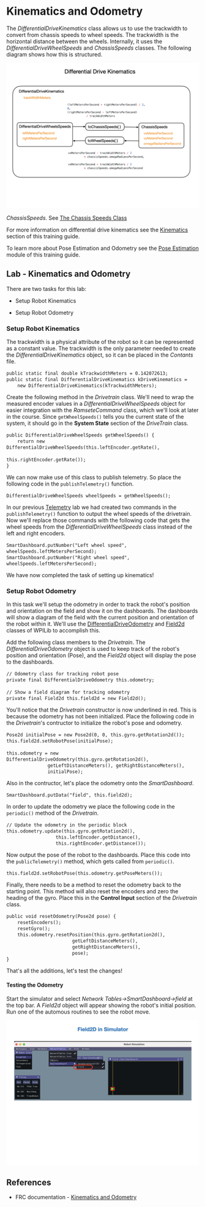 # Kinematics and Odometry
The *DifferentialDriveKinematics* class allows us to use the trackwidth to convert from chassis speeds to wheel speeds.  The trackwidth is the horizontal distance between the wheels. Internally, it uses the *DifferentialDriveWheelSpeeds* and *ChassisSpeeds* classes.  The following diagram shows how this is structured.

![DifferentialDriveKinematics](../../images/FRCKinematics&Odometry/FRCKinematics&Odometry.007.jpeg)

*ChassisSpeeds*. See [The Chassis Speeds Class](https://docs.wpilib.org/en/latest/docs/software/kinematics-and-odometry/intro-and-chassis-speeds.html#the-chassis-speeds-class)


For more information on differential drive kinematics see the [Kinematics](../../Concepts/Dynamics/kinematics.md) section of this training guide.     



To learn more about Pose Estimation and Odometry see the [Pose Estimation](../../../Concepts/OptimalEstimation/poseEstimation) module of this training guide.

## Lab - Kinematics and Odometry
There are two tasks for this lab:

- Setup Robot Kinematics

- Setup Robot Odometry

### <a name="kinematicsTask"></a>Setup Robot Kinematics
The trackwidth is a physical attribute of the robot so it can be represented as a constant value.  The trackwidth is the only parameter needed to create the *DifferentialDriveKinematics* object, so it can be placed in the *Contants* file.

    public static final double kTrackwidthMeters = 0.142072613;
    public static final DifferentialDriveKinematics kDriveKinematics =
        new DifferentialDriveKinematics(kTrackwidthMeters);

Create the following method in the *Drivetrain* class.  We'll need to wrap the measured encoder values in a *DifferentialDriveWheelSpeeds* object for easier integration with the *RamseteCommand* class, which we'll look at later in the course.  Since `getWheelSpeeds()` tells you the current state of the system, it should go in the **System State** section of the *DriveTrain* class.

    public DifferentialDriveWheelSpeeds getWheelSpeeds() {
        return new DifferentialDriveWheelSpeeds(this.leftEncoder.getRate(), 
                                                this.rightEncoder.getRate());
    }

We can now make use of this class to publish telemetry.  So place the following code in the `publishTelemetry()` function.

    DifferentialDriveWheelSpeeds wheelSpeeds = getWheelSpeeds();

In our previous [Telemetry](../romiTelemetry) lab we had created two commands in the `publishTelemetry()` function to output the wheel speeds of the drivetrain.  Now we'll replace those commands with the following code that gets the wheel speeds from the *DifferentialDriveWheelSpeeds* class instead of the left and right encoders.
    
    SmartDashboard.putNumber("Left wheel speed", wheelSpeeds.leftMetersPerSecond);
    SmartDashboard.putNumber("Right wheel speed", wheelSpeeds.leftMetersPerSecond); 

We have now completed the task of setting up kinematics!

### <a name="odometryTask"></a>Setup Robot Odometry
In this task we'll setup the odometry in order to track the robot's position and orientation on the field and show it on the dashboards.  The dashboards will show a diagram of the field with the current position and orientation of the robot within it.  We'll use the [DifferentialDriveOdometry](https://docs.wpilib.org/en/latest/docs/software/kinematics-and-odometry/differential-drive-odometry.html#differential-drive-odometry) and [Field2d](https://docs.wpilib.org/en/latest/docs/software/dashboards/glass/field2d-widget.html#the-field2d-widget) classes of WPILib to accomplish this.

Add the following class members to the *Drivetrain*.  The *DifferentialDriveOdometry* object is used to keep track of the robot's position and orientation (Pose), and the *Field2d* object will display the pose to the dashboards.

    // Odometry class for tracking robot pose
    private final DifferentialDriveOdometry this.odometry;

    // Show a field diagram for tracking odometry
    private final Field2d this.field2d = new Field2d();

You'll notice that the *Drivetrain* constructor is now underlined in red.  This is because the odometry has not been initialized.  Place the following code in the *Drivetrain*'s contructor to initialize the robot's pose and odometry.

    Pose2d initialPose = new Pose2d(0, 0, this.gyro.getRotation2d()); 
    this.field2d.setRobotPose(initialPose);

    this.odometry = new DifferentialDriveOdometry(this.gyro.getRotation2d(), 
                   getLeftDistanceMeters(), getRightDistanceMeters(), 
                   initialPose);

Also in the contructor, let's place the odometry onto the *SmartDashboard*.

    SmartDashboard.putData("field", this.field2d);

In order to update the odometry we place the following code in the `periodic()` method of the *Drivetrain*.

    // Update the odometry in the periodic block
    this.odometry.update(this.gyro.getRotation2d(), 
                      this.leftEncoder.getDistance(), 
                      this.rightEncoder.getDistance());

Now output the pose of the robot to the dashboards.  Place this code into the `publicTelemetry()` method, which gets called from `periodic()`. 

    this.field2d.setRobotPose(this.odometry.getPoseMeters());

Finally, there needs to be a method to reset the odometry back to the starting point.  This method will also reset the encoders and zero the heading of the gyro.  Place this in the **Control Input** section of the *Drivetrain* class.

    public void resetOdometry(Pose2d pose) {
        resetEncoders();
        resetGyro();
        this.odometry.resetPosition(this.gyro.getRotation2d(),
                            getLeftDistanceMeters(), 
                            getRightDistanceMeters(),
                            pose);        
    }

That's all the additions, let's test the changes!

#### Testing the Odometry    

Start the simulator and select *Network Tables->SmartDashboard->field* at the top bar. A *Field2d* object will appear showing the robot's initial position.  Run one of the automous routines to see the robot move.

![Field2d in Simulator](../../images/FRCKinematics&Odometry/FRCKinematics&Odometry.014.jpeg) 

## References
- FRC documentation - [Kinematics and Odometry](https://docs.wpilib.org/en/latest/docs/software/kinematics-and-odometry/index.html)

